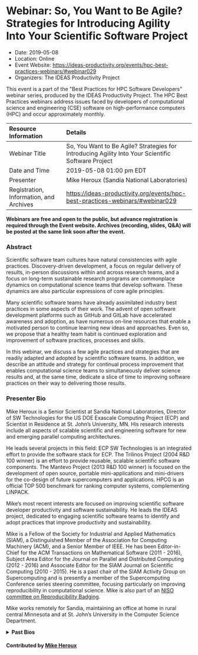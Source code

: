 













			   

<!-- Note: this label does NOT include the trailing colon -->





# Webinar: So, You Want to Be Agile? Strategies for Introducing Agility Into Your Scientific Software Project

- Date: 2019-05-08
- Location: Online
- Event Website: https://ideas-productivity.org/events/hpc-best-practices-webinars/#webinar029
- Organizers: The IDEAS Productivity Project
			   
This event is a part of the "Best Practices for HPC Software
Developers" webinar series, produced by the IDEAS Productivity
Project. The HPC Best Practices webinars address issues faced by
developers of computational science and engineering (CSE) software on
high-performance computers (HPC) and occur approximately monthly.

Resource Information | Details
:--- | :---			   
Webinar Title | So, You Want to Be Agile? Strategies for Introducing Agility Into Your Scientific Software Project
Date and Time | 2019-05-08 01:00 pm EDT
Presenter | Mike Heroux (Sandia National Laboratories)
Registration, Information, and Archives | 	<https://ideas-productivity.org/events/hpc-best-practices-webinars/#webinar029>	   

**Webinars are free and open to the public, but advance registration is required through the Event website. Archives (recording, slides, Q&A) will be posted at the same link soon after the event.**

### Abstract
<p>Scientific software team cultures have natural consistencies with
agile practices. Discovery-driven development, a focus on regular
delivery of results, in-person discussions within and across research
teams, and a focus on long-term sustainable research programs are
commonplace dynamics on computational science teams that develop
software. These dynamics are also particular expressions of core agile
principles.</p>

<p>Many scientific software teams have already assimilated industry best
practices in some aspects of their work. The advent of open software
development platforms such as GitHub and GitLab have accelerated
awareness and adoption, as have numerous on-line resources that enable
a motivated person to continue learning new ideas and approaches. Even
so, we propose that a healthy team habit is continued exploration and
improvement of software practices, processes and skills.</p>

<p>In this webinar, we discuss a few agile practices and strategies that
are readily adapted and adopted by scientific software teams. In
addition, we describe an attitude and strategy for continual process
improvement that enables computational science teams to simultaneously
deliver science results and, at the same time, dedicate a slice of
time to improving software practices on their way to delivering those
results.</p>



### Presenter Bio
<!-- Bio for webinar 29 -->
<p>Mike Heroux is a Senior Scientist at Sandia
National Laboratories, Director of SW Technologies for the US DOE
Exascale Computing Project (ECP) and Scientist in Residence at
St. John’s University, MN. His research interests include all aspects
of scalable scientific and engineering software for new and emerging
parallel computing architectures.</p>

<p>He leads several projects in this field: ECP SW Technologies is an
integrated effort to provide the software stack for ECP. The Trilinos
Project (2004 R&amp;D 100 winner) is an effort to provide reusable,
scalable scientific software components. The Mantevo Project (2013 R&amp;D
100 winner) is focused on the development of open source, portable
mini-applications and mini-drivers for the co-design of future
supercomputers and applications. HPCG is an official TOP 500 benchmark
for ranking computer systems, complementing LINPACK.</p>

<p>Mike’s most recent interests are focused on improving scientific
software developer productivity and software sustainability. He leads
the IDEAS project, dedicated to engaging scientific software teams to
identify and adopt practices that improve productivity and
sustainability.</p>

<p>Mike is a Fellow of the Society for Industrial and Applied Mathematics
(SIAM), a Distinguished Member of the Association for Computing
Machinery (ACM), and a Senior Member of IEEE. He has been
Editor-in-Chief for the ACM Transactions on Mathematical Software
(2011 - 2016), Subject Area Editor for the Journal on Parallel and
Distributed Computing (2012 - 2016) and Associate Editor for the SIAM
Journal on Scientific Computing (2010 - 2015). He is a past chair of
the SIAM Activity Group on Supercomputing and is presently a member of
the Supercomputing Conference series steering committee, focusing
particularly on improving reproducibility in computational
science. Mike is also part of an <a href="https://www.niso.org/niso-io/2019/01/new-niso-project-badging-scheme-reproducibility-computational-and-computing">NISO committee on Reproducibility
Badging</a>.</p>

<p>Mike works remotely for Sandia, maintaining an office at home in rural
central Minnesota and at St. John’s University in the Computer Science
Department.</p>
<details>
  <summary><strong>Past Bios</strong></summary>
  
<!-- Bio for webinar 13 -->
<p>Mike Heroux is a senior scientist at the Center
for Computing Research, Sandia National Laboratories, in Albuquerque,
New Mexico. At Sandia, he works on new parallel algorithm developments
for problems of interest to Sandia and the broader scientific and
engineering community. Michael leads the development of Trilinos,
which provides state of the art solution methods in a state of the art
software framework, the Mantevo project, which focuses on the
development of Open Source, portable mini-applications and
mini-drivers for scientific and engineering applications. He strongly
advocates practices that improve software productivity and
sustainability.</p>

<!-- Bio for webinar 11 -->
<p>Michael Heroux is a senior scientist at the
Center for Computing Research, Sandia National Laboratories, in
Albuquerque, New Mexico. In his career, Michael has worked on various
aspects of High Performance Computing, going back to Cray Research in
the early 90’s. At Sandia, he works on new parallel algorithm
developments for problems of interest to Sandia and the broader
scientific and engineering community. Michael leads the development of
Trilinos, which provides state of the art solution methods in a state
of the art software framework, the Mantevo project, which focuses on
the development of Open Source, portable mini-applications and
mini-drivers for scientific and engineering applications, and the
(Interoperable Design of Extreme-scale Application Software-ECP)
IDEAS-ECP project, which is dedicated to engaging with scientific
software teams to identify and promote practices that improve software
productivity and sustainability.</p>
</details>


    

#### Contributed by [Mike Heroux](https://github.com/maherou "Mike Heroux GitHub profile")

<!---
Publish: yes
Categories: skills
Topics: online learning
Level: 2
Prerequisites: default
Aggregate: none
--->






